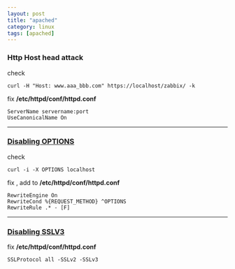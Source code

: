 ```yaml
---
layout: post
title: "apached"
category: linux
tags: [apached]
---
```


### Http Host head attack

check

```
curl -H "Host: www.aaa_bbb.com" https://localhost/zabbix/ -k
```

fix **/etc/httpd/conf/httpd.conf**

```
ServerName servername:port
UseCanonicalName On
```

---

### [Disabling OPTIONS](https://www.ibm.com/support/pages/disabling-options-method-apache-24-http-server)

check

```
curl -i -X OPTIONS localhost
```

fix , add to **/etc/httpd/conf/httpd.conf**

```
RewriteEngine On
RewriteCond %{REQUEST_METHOD} ^OPTIONS
RewriteRule .* - [F]
```

---

### [Disabling SSLV3](https://www.digicert.com/ssl-support/apache-disabling-ssl-v3.htm)

fix **/etc/httpd/conf/httpd.conf**


```
SSLProtocol all -SSLv2 -SSLv3
```
